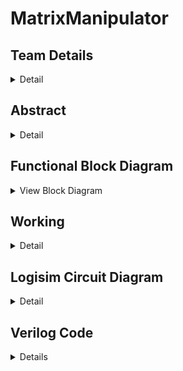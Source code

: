 # MatrixManipulator

<!-- First Section -->
## Team Details
<details>
  <summary>Detail</summary>
	  
  <ul>
    <li>Section: S2 Team-15</li>
    <li>Semester: 3rd Sem B. Tech. CSE</li>
    <li>Member-1: Aditya Suresh, 231CS203, adityasuresh.231cs203@nitk.edu.in</li>
    <li>Member-2: Nikhil Kottoli, 231CS236, nikhilkottoli.231cs236@nitk.edu.in</li>
    <li>Member-3: Vishal, 231CS263, vishalgangani.231cs263@nitk.edu.in</li>
  </ul>
</details>

<!-- Second Section -->
## Abstract
<details>
  <summary>Detail</summary>
  
  - **Motivation:**  
  Efficient handling of matrices is crucial in various fields, including computer graphics, engineering, data science, and machine learning. The need for systems that can efficiently perform these operations and which can be easily scaled are essential. We aimed to make a system which not only performs the most common operations but also is easy to scale and modular.

- **Problem Statement:**  
  This project addresses the need for efficient matrix operations by developing a tool that exclusively uses combinational and sequential circuits to perform multiplication, transposition, and determinant calculations. This solution is grounded in digital systems and implements most used matrix operations in as little hardware as possible.

- **Features:**  
  - **Matrix Multiplication:** Efficiently multiplies two matrices, handling various inputs and displaying the resulting product in a clear format.
  - **Transpose Calculation and Arithmetic Operations:** Allows users to easily find the transpose of any matrix, visually presenting the result. It also performs scalar multiplication and matrix subtraction and addition.
  - **Determinant Finder:** Accurately computes the determinant of square matrices and indicates the existence of an inverse.
  - **User-Friendly Interface:** Provides an easy-to-use interface, simplifying data input and output display using a seven-segment display.

  
</details>

<!-- Block Diagram Section -->
## Functional Block Diagram
<details>
  <summary>View Block Diagram</summary>
  <img src="/Snapshots/BlockDiagram.png" alt="Block Diagram" style="display: block; margin: 20px auto;">
</details>

<!-- Third Section -->
## Working
<details>
  <summary>Detail</summary>
  
  <h3>DESCRIPTION</h3>
  
  <p>Details of the working mechanism of the project will be described here.</p>

</details>

<!-- Fourth Section -->
## Logisim Circuit Diagram
<details>
  <summary>Detail</summary>
	<h2>Main</h2>
  <img src="/Snapshots/S2-T15.png" alt="Logisim Circuit Diagram" style="display: block; margin: 20px auto;">
  <h2>Storage</h2>
	 <img src="/Snapshots/Storage.png" alt="Logisim Circuit Diagram" style="display: block; margin: 20px auto;">
<h2>Adder</h2>
	 <img src="/Snapshots/Adder.png" alt="Logisim Circuit Diagram" style="display: block; margin: 20px auto;">
<h2>Subtractor</h2>
	 <img src="/Snapshots/Subtractor.png" alt="Logisim Circuit Diagram" style="display: block; margin: 20px auto;">
<h2>Matrix Multiplier</h2>
	 <img src="/Snapshots/MatrixMultiplier.png" alt="Logisim Circuit Diagram" style="display: block; margin: 20px auto;">
<h2>Scalar Multiplier</h2>
	 <img src="/Snapshots/ScalarMultiplier.png" alt="Logisim Circuit Diagram" style="display: block; margin: 20px auto;">
<h2>Transpose</h2>
	 <img src="/Snapshots/Transpose.png" alt="Logisim Circuit Diagram" style="display: block; margin: 20px auto;">
<h2>Determinant</h2>
	 <img src="/Snapshots/Determinant.png" alt="Logisim Circuit Diagram" style="display: block; margin: 20px auto;">
<h2>Inverse</h2>
	 <img src="/Snapshots/Inverse.png" alt="Logisim Circuit Diagram" style="display: block; margin: 20px auto;">
<h2>7-Segment</h2>
	 <img src="/Snapshots/7Segment.png" alt="Logisim Circuit Diagram" style="display: block; margin: 20px auto;">
</details>

<!-- Fifth Section -->
## Verilog Code
<details>
  <summary>Details</summary>
  <details>
  <summary>Modules</summary>

```verilog
module determinant_2x2(
    input [1:0] d11, d12, d21, d22,  // 2-bit elements of the 2x2 matrix
    output reg [3:0] det             // 4-bit output for the determinant
);

    always @(*) begin
        // Determinant formula for 2x2 matrix: det = (d11 * d22) - (d12 * d21)
        // Since (d11 * d22) and (d12 * d21) can be at most 3 (2 * 2) each,
        // their difference can be at most 6, so a 4-bit output is sufficient.
        det = (d11 * d22) - (d12 * d21);
    end

endmodule


module determinant_2x2_gate_level(
    input [1:0] d11, d12, d21, d22,  // 2-bit elements of the 2x2 matrix
    output [3:0] det                 // 4-bit output for the determinant
);
    
    wire [3:0] mult1, mult2;  // Intermediate wires for the products
    wire [3:0] diff;          // Intermediate wire for the difference
    wire borrow;              // Borrow wire for subtraction

    // Gate-level multiplication (d11 * d22)
    // Multiply each bit of d11 with each bit of d22
    assign mult1[0] = d11[0] & d22[0];
    assign mult1[1] = (d11[1] & d22[0]) ^ (d11[0] & d22[1]);
    assign mult1[2] = (d11[1] & d22[1]) ^ ((d11[1] & d22[0]) & (d11[0] & d22[1]));
    assign mult1[3] = d11[1] & d22[1];

    // Gate-level multiplication (d12 * d21)
    assign mult2[0] = d12[0] & d21[0];
    assign mult2[1] = (d12[1] & d21[0]) ^ (d12[0] & d21[1]);
    assign mult2[2] = (d12[1] & d21[1]) ^ ((d12[1] & d21[0]) & (d12[0] & d21[1]));
    assign mult2[3] = d12[1] & d21[1];

    // Gate-level subtraction: det = mult1 - mult2
    assign {borrow, det} = mult1 - mult2; // Result goes into 'det'

endmodule

module inverse_2x2(
    input signed [3:0] d11, d12, d21, d22,  // Input elements of the 2x2 matrix
    output reg signed [3:0] inv11, inv12, inv21, inv22, // Output for the inverse matrix
    output reg valid                  // Output valid flag
);

    reg signed [5:0] det; // Determinant with wider bit-width for intermediate results

    // Determinant calculation
    always @(*) begin
        det = (d11 * d22) - (d12 * d21);
    end

    // Check if determinant is non-zero and calculate the inverse
    always @(*) begin
        if (det != 0) begin
            valid = 1; // Inverse exists
            inv11 = d22;         // Assign d22 directly
            inv12 = -d12;        // Assign negative of d12
            inv21 = -d21;        // Assign negative of d21
            inv22 = d11;         // Assign d11 directly
        end else begin
            valid = 0; // Inverse does not exist
            inv11 = 4'b0000; // Output 0
            inv12 = 4'b0000; // Output 0
            inv21 = 4'b0000; // Output 0
            inv22 = 4'b0000; // Output 0
        end
    end

endmodule

module inverse_2x2_gate(
    input [3:0] d11, d12, d21, d22,   // Input elements of the 2x2 matrix (signed 4-bit)
    output [3:0] inv11, inv12, inv21, inv22, // Inverse matrix elements (signed 4-bit)
    output valid                      // Valid flag
);

    wire [5:0] prod1, prod2; // 6-bit products for determinant
    wire [5:0] det;          // 6-bit determinant
    wire [3:0] neg_d12, neg_d21; // Two's complement of d12 and d21
    wire det_zero;           // Flag to check if det is zero
    wire [3:0] zero;         // Zero constant

    assign zero = 4'b0000; // 4-bit zero
    
    // --- Step 1: Multiply d11 * d22 using AND gates and adders ---
    // We'll use full adders for the multiplication (gate-level multiplication)
    // Multiply d11 and d22, and d12 and d21
    
    // Implement 2-bit x 2-bit multipliers for all 2-bit pairs:
    and (prod1[0], d11[0], d22[0]); // First partial product
    and (prod1[1], d11[1], d22[0]); // Second partial product
    and (prod1[2], d11[0], d22[1]); // Third partial product
    and (prod1[3], d11[1], d22[1]); // Fourth partial product

    and (prod2[0], d12[0], d21[0]); // First partial product
    and (prod2[1], d12[1], d21[0]); // Second partial product
    and (prod2[2], d12[0], d21[1]); // Third partial product
    and (prod2[3], d12[1], d21[1]); // Fourth partial product

    // --- Step 2: Compute determinant = (d11 * d22) - (d12 * d21) using logic ---
    // For subtraction, we do two's complement of (d12 * d21) and then add.

    // Invert prod2 for subtraction
    not (neg_d12[0], prod2[0]);
    not (neg_d12[1], prod2[1]);
    not (neg_d12[2], prod2[2]);
    not (neg_d12[3], prod2[3]);

    // --- Step 3: Check if det = 0 using NOR gates ---
    nor(det_zero, det[0], det[1], det[2], det[3]);

    // --- Step 4: Calculate Inverse if det != 0 ---
    // Use multiplexers (constructed with AND, OR, and NOT gates) to select
    // inverse elements or zero if determinant is zero.
    and(valid, ~det_zero); // valid = ~det_zero, only valid if det != 0

    // Output elements for the inverse matrix
    // inv11 = d22, inv12 = -d12, inv21 = -d21, inv22 = d11
    assign inv11 = (valid) ? d22 : zero;
    assign inv12 = (valid) ? neg_d12 : zero;
    assign inv21 = (valid) ? neg_d21 : zero;
    assign inv22 = (valid) ? d11 : zero;

endmodule

module matrix_adder_2x2(
    input [2:0] a11, a12, a21, a22,  // Elements of matrix A (3-bit)
    input [2:0] b11, b12, b21, b22,  // Elements of matrix B (3-bit)
    output [3:0] c11, c12, c21, c22  // Elements of result matrix C (4-bit)
);

    // Addition operations
    assign c11 = a11 + b11;
    assign c12 = a12 + b12;
    assign c21 = a21 + b21;
    assign c22 = a22 + b22;

endmodule

module matrix_adder_2x2_gate_level(
    input [2:0] a11, a12, a21, a22,  // Elements of matrix A (3-bit)
    input [2:0] b11, b12, b21, b22,  // Elements of matrix B (3-bit)
    output [3:0] c11, c12, c21, c22  // Elements of result matrix C (4-bit)
);

    wire carry11_1, carry11_2, carry11_3;  // Carry wires for c11 addition
    wire carry12_1, carry12_2, carry12_3;  // Carry wires for c12 addition
    wire carry21_1, carry21_2, carry21_3;  // Carry wires for c21 addition
    wire carry22_1, carry22_2, carry22_3;  // Carry wires for c22 addition

    // Full Adder for c11 = a11 + b11
    full_adder FA11_0 (.a(a11[0]), .b(b11[0]), .cin(1'b0),   .sum(c11[0]), .cout(carry11_1));
    full_adder FA11_1 (.a(a11[1]), .b(b11[1]), .cin(carry11_1), .sum(c11[1]), .cout(carry11_2));
    full_adder FA11_2 (.a(a11[2]), .b(b11[2]), .cin(carry11_2), .sum(c11[2]), .cout(carry11_3));
    assign c11[3] = carry11_3;  // Final carry goes to MSB of c11

    // Full Adder for c12 = a12 + b12
    full_adder FA12_0 (.a(a12[0]), .b(b12[0]), .cin(1'b0),   .sum(c12[0]), .cout(carry12_1));
    full_adder FA12_1 (.a(a12[1]), .b(b12[1]), .cin(carry12_1), .sum(c12[1]), .cout(carry12_2));
    full_adder FA12_2 (.a(a12[2]), .b(b12[2]), .cin(carry12_2), .sum(c12[2]), .cout(carry12_3));
    assign c12[3] = carry12_3;  // Final carry goes to MSB of c12

    // Full Adder for c21 = a21 + b21
    full_adder FA21_0 (.a(a21[0]), .b(b21[0]), .cin(1'b0),   .sum(c21[0]), .cout(carry21_1));
    full_adder FA21_1 (.a(a21[1]), .b(b21[1]), .cin(carry21_1), .sum(c21[1]), .cout(carry21_2));
    full_adder FA21_2 (.a(a21[2]), .b(b21[2]), .cin(carry21_2), .sum(c21[2]), .cout(carry21_3));
    assign c21[3] = carry21_3;  // Final carry goes to MSB of c21

    // Full Adder for c22 = a22 + b22
    full_adder FA22_0 (.a(a22[0]), .b(b22[0]), .cin(1'b0),   .sum(c22[0]), .cout(carry22_1));
    full_adder FA22_1 (.a(a22[1]), .b(b22[1]), .cin(carry22_1), .sum(c22[1]), .cout(carry22_2));
    full_adder FA22_2 (.a(a22[2]), .b(b22[2]), .cin(carry22_2), .sum(c22[2]), .cout(carry22_3));
    assign c22[3] = carry22_3;  // Final carry goes to MSB of c22

endmodule

module matrix_subtractor_2x2(
    input [2:0] a11, a12, a21, a22,  // Elements of matrix A (3-bit)
    input [2:0] b11, b12, b21, b22,  // Elements of matrix B (3-bit)
    output [3:0] c11, c12, c21, c22  // Elements of result matrix C (4-bit)
);

    // Subtraction operations
    assign c11 = a11 - b11;
    assign c12 = a12 - b12;
    assign c21 = a21 - b21;
    assign c22 = a22 - b22;

endmodule



module matrix_subtractor_2x2_gate_level(
    input [2:0] a11, a12, a21, a22,  // Elements of matrix A (3-bit)
    input [2:0] b11, b12, b21, b22,  // Elements of matrix B (3-bit)
    output [3:0] c11, c12, c21, c22  // Elements of result matrix C (4-bit)
);

    wire borrow11_1, borrow11_2, borrow11_3;  // Borrow wires for c11 subtraction
    wire borrow12_1, borrow12_2, borrow12_3;  // Borrow wires for c12 subtraction
    wire borrow21_1, borrow21_2, borrow21_3;  // Borrow wires for c21 subtraction
    wire borrow22_1, borrow22_2, borrow22_3;  // Borrow wires for c22 subtraction

    // Full Subtractor for c11 = a11 - b11
    full_subtractor FS11_0 (.a(a11[0]), .b(b11[0]), .bin(1'b0), .diff(c11[0]), .bout(borrow11_1));
    full_subtractor FS11_1 (.a(a11[1]), .b(b11[1]), .bin(borrow11_1), .diff(c11[1]), .bout(borrow11_2));
    full_subtractor FS11_2 (.a(a11[2]), .b(b11[2]), .bin(borrow11_2), .diff(c11[2]), .bout(borrow11_3));
    assign c11[3] = borrow11_3;  // Final borrow goes to MSB of c11

    // Full Subtractor for c12 = a12 - b12
    full_subtractor FS12_0 (.a(a12[0]), .b(b12[0]), .bin(1'b0), .diff(c12[0]), .bout(borrow12_1));
    full_subtractor FS12_1 (.a(a12[1]), .b(b12[1]), .bin(borrow12_1), .diff(c12[1]), .bout(borrow12_2));
    full_subtractor FS12_2 (.a(a12[2]), .b(b12[2]), .bin(borrow12_2), .diff(c12[2]), .bout(borrow12_3));
    assign c12[3] = borrow12_3;  // Final borrow goes to MSB of c12

    // Full Subtractor for c21 = a21 - b21
    full_subtractor FS21_0 (.a(a21[0]), .b(b21[0]), .bin(1'b0), .diff(c21[0]), .bout(borrow21_1));
    full_subtractor FS21_1 (.a(a21[1]), .b(b21[1]), .bin(borrow21_1), .diff(c21[1]), .bout(borrow21_2));
    full_subtractor FS21_2 (.a(a21[2]), .b(b21[2]), .bin(borrow21_2), .diff(c21[2]), .bout(borrow21_3));
    assign c21[3] = borrow21_3;  // Final borrow goes to MSB of c21

    // Full Subtractor for c22 = a22 - b22
    full_subtractor FS22_0 (.a(a22[0]), .b(b22[0]), .bin(1'b0), .diff(c22[0]), .bout(borrow22_1));
    full_subtractor FS22_1 (.a(a22[1]), .b(b22[1]), .bin(borrow22_1), .diff(c22[1]), .bout(borrow22_2));
    full_subtractor FS22_2 (.a(a22[2]), .b(b22[2]), .bin(borrow22_2), .diff(c22[2]), .bout(borrow22_3));
    assign c22[3] = borrow22_3;  // Final borrow goes to MSB of c22

endmodule

// Full Subtractor module definition
module full_subtractor (
    input a, b, bin,          // Inputs: two bits and borrow-in
    output diff, bout         // Outputs: difference and borrow-out
);
    assign diff = a ^ b ^ bin;  // Difference is XOR of inputs
    assign bout = (~a & b) | ((~a | b) & bin);  // Borrow-out logic
endmodule

module matrix_multiply(
    input [7:0] A, // 2x2 matrix A elements, packed: {a11, a12, a21, a22} - 2 bits each
    input [7:0] B, // 2x2 matrix B elements, packed: {b11, b12, b21, b22} - 2 bits each
    output reg [15:0] C // Resulting 2x2 matrix C elements, packed: {c11, c12, c21, c22} - 4 bits each
);

    // Unpack the matrix elements from A and B (each element is 2 bits)
    reg [1:0] a11, a12, a21, a22;
    reg [1:0] b11, b12, b21, b22;

    reg [3:0] c11, c12, c21, c22; // Results should fit within 4 bits

    always @(*) begin
        // Unpacking the input matrices
        a11 = A[7:6];
        a12 = A[5:4];
        a21 = A[3:2];
        a22 = A[1:0];

        b11 = B[7:6];
        b12 = B[5:4];
        b21 = B[3:2];
        b22 = B[1:0];

        // Matrix multiplication logic
        c11 = (a11 * b11) + (a12 * b21); // Top-left element
        c12 = (a11 * b12) + (a12 * b22); // Top-right element
        c21 = (a21 * b11) + (a22 * b21); // Bottom-left element
        c22 = (a21 * b12) + (a22 * b22); // Bottom-right element

        // Packing the output matrix (packing 4-bit results into 16-bit output)
        C = {c11, c12, c21, c22};
    end
endmodule


module matrix_multiply_gate_level(
    input [7:0] A, // 2x2 matrix A elements, packed: {a11, a12, a21, a22} - 2 bits each
    input [7:0] B, // 2x2 matrix B elements, packed: {b11, b12, b21, b22} - 2 bits each
    output [15:0] C // Resulting 2x2 matrix C elements, packed: {c11, c12, c21, c22} - 4 bits each
);

    wire [1:0] a11, a12, a21, a22;  // Unpacked 2-bit elements of matrix A
    wire [1:0] b11, b12, b21, b22;  // Unpacked 2-bit elements of matrix B

    wire [3:0] c11, c12, c21, c22;  // 4-bit result matrix elements

    // Partial product and adder wires
    wire [3:0] p11_1, p11_2, sum_c11;
    wire [3:0] p12_1, p12_2, sum_c12;
    wire [3:0] p21_1, p21_2, sum_c21;
    wire [3:0] p22_1, p22_2, sum_c22;

    // Unpack the matrix elements
    assign a11 = A[7:6];
    assign a12 = A[5:4];
    assign a21 = A[3:2];
    assign a22 = A[1:0];

    assign b11 = B[7:6];
    assign b12 = B[5:4];
    assign b21 = B[3:2];
    assign b22 = B[1:0];

    // Matrix multiplication logic using gate-level design

    // c11 = (a11 * b11) + (a12 * b21)
    multiply_2bit p11_mult (.a(a11), .b(b11), .p(p11_1));
    multiply_2bit p12_mult (.a(a12), .b(b21), .p(p11_2));
    adder_4bit c11_add (.a(p11_1), .b(p11_2), .sum(sum_c11));
    assign c11 = sum_c11;

    // c12 = (a11 * b12) + (a12 * b22)
    multiply_2bit p13_mult (.a(a11), .b(b12), .p(p12_1));
    multiply_2bit p14_mult (.a(a12), .b(b22), .p(p12_2));
    adder_4bit c12_add (.a(p12_1), .b(p12_2), .sum(sum_c12));
    assign c12 = sum_c12;

    // c21 = (a21 * b11) + (a22 * b21)
    multiply_2bit p21_mult (.a(a21), .b(b11), .p(p21_1));
    multiply_2bit p22_mult (.a(a22), .b(b21), .p(p21_2));
    adder_4bit c21_add (.a(p21_1), .b(p21_2), .sum(sum_c21));
    assign c21 = sum_c21;

    // c22 = (a21 * b12) + (a22 * b22)
    multiply_2bit p23_mult (.a(a21), .b(b12), .p(p22_1));
    multiply_2bit p24_mult (.a(a22), .b(b22), .p(p22_2));
    adder_4bit c22_add (.a(p22_1), .b(p22_2), .sum(sum_c22));
    assign c22 = sum_c22;

    // Packing the output matrix
    assign C = {c11, c12, c21, c22};

endmodule

// 2-bit multiplier module (gate-level)
module multiply_2bit (
    input [1:0] a, b,
    output [3:0] p // 4-bit product
);
    wire p0, p1, p2, p3;

    assign p0 = a[0] & b[0];             // Least significant bit
    assign p1 = (a[1] & b[0]) ^ (a[0] & b[1]);
    assign p2 = (a[1] & b[0]) & (a[0] & b[1]) ^ (a[1] & b[1]);
    assign p3 = (a[1] & b[1]);           // Most significant bit

    assign p = {p3, p2, p1, p0};         // Combine into 4-bit product

endmodule

// 4-bit adder module (gate-level)
module adder_4bit (
    input [3:0] a, b,
    output [3:0] sum
);
    wire carry1, carry2, carry3;

    full_adder FA1 (.a(a[0]), .b(b[0]), .cin(1'b0), .sum(sum[0]), .cout(carry1));
    full_adder FA2 (.a(a[1]), .b(b[1]), .cin(carry1), .sum(sum[1]), .cout(carry2));
    full_adder FA3 (.a(a[2]), .b(b[2]), .cin(carry2), .sum(sum[2]), .cout(carry3));
    full_adder FA4 (.a(a[3]), .b(b[3]), .cin(carry3), .sum(sum[3]), .cout());

endmodule

// Full adder module
module full_adder (
    input a, b, cin,          // Inputs: two bits and carry-in
    output sum, cout          // Outputs: sum and carry-out
);
    assign sum = a ^ b ^ cin; // XOR for sum
    assign cout = (a & b) | (cin & (a ^ b)); // Carry-out logic
endmodule

module matrix_transpose_2x2(
    input [2:0] a11, a12, a21, a22,  // Elements of matrix A (3-bit each)
    output [2:0] t11, t12, t21, t22  // Elements of transposed matrix T (3-bit each)
);

    // Transpose logic
    assign t11 = a11;  // Top-left element stays the same
    assign t12 = a21;  // Top-right element becomes bottom-left
    assign t21 = a12;  // Bottom-left element becomes top-right
    assign t22 = a22;  // Bottom-right element stays the same

endmodule

```
</details>
<details>
  <summary>TestBench</summary>

```verilog
`timescale 1ns / 1ps
`include "S2-T15.v"

module matrix_operations_2x2_tb();

    // Inputs for matrix operations
    reg [2:0] a11, a12, a21, a22;
    reg [2:0] b11, b12, b21, b22;

    // Outputs for matrix addition
    wire [3:0] c11_add, c12_add, c21_add, c22_add;

    // Outputs for matrix subtraction
    wire [3:0] c11_sub, c12_sub, c21_sub, c22_sub;

    // Packed 8-bit inputs for matrix multiplication
    reg [7:0] A_mul;
    reg [7:0] B_mul;
    wire [15:0] C_mul;  // Outputs for matrix multiplication

    // Outputs for matrix transpose
    wire [2:0] t11, t12, t21, t22;

    // Instantiate Unit Under Test (UUT) for matrix addition
    matrix_adder_2x2 uut_add (
        .a11(a11), .a12(a12), .a21(a21), .a22(a22),
        .b11(b11), .b12(b12), .b21(b21), .b22(b22),
        .c11(c11_add), .c12(c12_add), .c21(c21_add), .c22(c22_add)
    );

    // Instantiate Unit Under Test (UUT) for matrix subtraction
    matrix_subtractor_2x2 uut_sub (
        .a11(a11), .a12(a12), .a21(a21), .a22(a22),
        .b11(b11), .b12(b12), .b21(b21), .b22(b22),
        .c11(c11_sub), .c12(c12_sub), .c21(c21_sub), .c22(c22_sub)
    );

    // Instantiate Unit Under Test (UUT) for matrix multiplication
    matrix_multiply uut_mul (
        .A(A_mul),  // Packed matrix A
        .B(B_mul),  // Packed matrix B
        .C(C_mul)   // Packed result matrix C
    );

    // Instantiate Unit Under Test (UUT) for matrix transpose
    matrix_transpose_2x2 uut_trans (
        .a11(a11), .a12(a12), .a21(a21), .a22(a22),
        .t11(t11), .t12(t12), .t21(t21), .t22(t22)
    );

    // Inputs for determinant calculation
    reg [1:0] d11, d12, d21, d22; // 2 bits for each matrix element
    wire [3:0] det; // Use signed to accommodate negative results

    // Instantiate Unit Under Test (UUT) for determinant calculation
    determinant_2x2 duut (
        .d11(d11),
        .d12(d12),
        .d21(d21),
        .d22(d22),
        .det(det)
    );

    // Matrix inputs
    reg signed [3:0] i11, i12, i21, i22;
    wire [3:0] inv11, inv12, inv21, inv22;
    wire valid;                // Valid flag

    // Instantiate the inverse_2x2 module
    inverse_2x2 uut (
        .d11(i11),
        .d12(i12),
        .d21(i21),
        .d22(i22),
        .inv11(inv11),
        .inv12(inv12),
        .inv21(inv21),
        .inv22(inv22),
        .valid(valid)
    );

    // Task to display addition results
    task display_addition_results;
    begin
        $display("Matrix A:");
        $display("%0d %0d", a11, a12);
        $display("%0d %0d", a21, a22);

        $display("Matrix B:");
        $display("%0d %0d", b11, b12);
        $display("%0d %0d", b21, b22);

        $display("Result Matrix C (Addition):");
        $display("%0d %0d", c11_add, c12_add);
        $display("%0d %0d", c21_add, c22_add);

        $display("--------------------");
    end
    endtask

    // Task to display subtraction results
    task display_subtraction_results;
    begin
        $display("Matrix A:");
        $display("%0d %0d", a11, a12);
        $display("%0d %0d", a21, a22);

        $display("Matrix B:");
        $display("%0d %0d", b11, b12);
        $display("%0d %0d", b21, b22);

        $display("Result Matrix C (Subtraction):");
        $display("%0d %0d", c11_sub, c12_sub);
        $display("%0d %0d", c21_sub, c22_sub);

        $display("--------------------");
    end
    endtask

    // Task to display multiplication results
    task display_multiplication_results;
    reg [3:0] A11, A12, A21, A22; // 2x2 matrix elements for A
    reg [3:0] B11, B12, B21, B22; // 2x2 matrix elements for B
    reg [7:0] C11, C12, C21, C22; // 2x2 matrix elements for result C

    begin
        // Unpacking matrix A
        A11 = A_mul[7:6]; A12 = A_mul[5:4];
        A21 = A_mul[3:2]; A22 = A_mul[1:0];

        // Unpacking matrix B
        B11 = B_mul[7:6]; B12 = B_mul[5:4];
        B21 = B_mul[3:2]; B22 = B_mul[1:0];

        // Unpacking matrix C (result)
        C11 = C_mul[15:12]; C12 = C_mul[11:8];
        C21 = C_mul[7:4]; C22 = C_mul[3:0];

        // Display Matrix A
        $display("Matrix A:");
        $display("%2d %2d", A11, A12);
        $display("%2d %2d", A21, A22);

        // Display Matrix B
        $display("Matrix B:");
        $display("%2d %2d", B11, B12);
        $display("%2d %2d", B21, B22);

        // Display Result Matrix C
        $display("Result Matrix C (Multiplication):");
        $display("%2d %2d", C11, C12);
        $display("%2d %2d", C21, C22);

        $display("--------------------");
    end
    endtask

    // Task to display transpose results
    task display_transpose_results;
    begin
        $display("Original Matrix A:");
        $display("%0d %0d", a11, a12);
        $display("%0d %0d", a21, a22);

        $display("Transposed Matrix T:");
        $display("%0d %0d", t11, t12);
        $display("%0d %0d", t21, t22);

        $display("--------------------");
    end
    endtask

    // Task to display determinant
    task display_determinant;
        input [1:0] d11, d12, d21, d22; // Matrix elements
        input signed [3:0] determinant;  // Determinant value
    begin
        $display("Matrix D:");
        $display("%0d %0d", d11, d12);
        $display("%0d %0d", d21, d22);
        $display("Determinant = %0d", determinant);
        $display("--------------------");
    end
    endtask

    // Task to display inverse results
    task display_inverse_results;
        input [1:0] d11, d12, d21, d22; // Input matrix elements
        input signed [3:0] det;          // Determinant
        input signed [3:0] inv11, inv12, inv21, inv22; // Inverse matrix elements
        input valid;                      // Validity flag
    begin
        $display("Matrix D:");
        $display("%0d %0d", d11, d12);
        $display("%0d %0d", d21, d22);
        $display("Determinant = %0d", det);
        
        if (valid) begin
            $display("Inverse Matrix:");
            $display("%0d %0d", inv11, inv12);
            $display("%0d %0d", inv21, inv22);
        end else begin
            $display("Matrix is singular; inverse does not exist.");
        end
        $display("--------------------");
    end
    endtask

    initial begin
        // Initialize matrices A and B
        a11 = 3; a12 = 2; a21 = 1; a22 = 4; // A
        b11 = 1; b12 = 1; b21 = 1; b22 = 1; // B

        // Call display_addition_results
        #10; // Wait for the addition operation
        display_addition_results;

        // Call display_subtraction_results
        #10; // Wait for the subtraction operation
        display_subtraction_results;

        // Initialize matrices for multiplication
        A_mul = {a11, a12, a21, a22}; // Pack matrix A
        B_mul = {b11, b12, b21, b22}; // Pack matrix B
        #10; // Wait for the multiplication operation
        display_multiplication_results;

        // Call display_transpose_results
        #10; // Wait for the transpose operation
        display_transpose_results;

        // Initialize for determinant calculation
        d11 = 1; d12 = 2; d21 = 3; d22 = 4; // Example matrix for determinant
        #10; // Wait for determinant calculation
        display_determinant(d11, d12, d21, d22, det);

        // Initialize for inverse calculation
        i11 = 0; i12 = 3; i21 = 2; i22 = 1; // Example matrix for inverse
        #10; // Wait for inverse calculation
        display_inverse_results(i11, i12, i21, i22, det, inv11, inv12, inv21, inv22, valid);

        $finish; // End simulation
    end
endmodule
```
</details>
<details>
	<summary>Sample Output</summary>
	<img src = "/Snapshots/VerilogSampleOutput.png" alt="Sample output">
</details>
</details>
